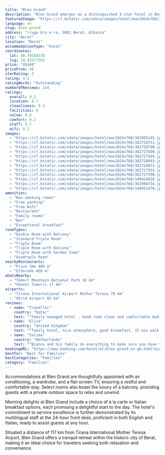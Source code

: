 ```yaml
---
title: "Blen Grand"
description: "Blen Grand emerges as a distinguished 3-star hotel in Berat, offering guests a blend of comfort and convenience with its array of amenities."
featuredImage: "https://cf.bstatic.com/xdata/images/hotel/max1024x768/363995245.jpg?k=d6cc1b772eccc0657a58c3aadb747d2d43d592ece1a147392336581845398e17&o=&hp=1"
language: en
slug: blen-grand
address: "rruga Ura e re, 5001 Berat, Albania"
city: "Berat"
location: "Berat"
accommodationType: "hotel"
coordinates:
  lat: 40.70558378
  lng: 19.93577555
price: "US$48"
priceFrom: 48
starRating: 3
rating: 9.2
ratingWords: "Outstanding"
numberOfReviews: 334
ratings:
  overall: 9.2
  location: 8.7
  cleanliness: 9.3
  facilities: 9
  value: 9.6
  comfort: 9.2
  staff: 9.7
  wifi: 9.2
images:
  - "https://cf.bstatic.com/xdata/images/hotel/max1024x768/363995245.jpg?k=d6cc1b772eccc0657a58c3aadb747d2d43d592ece1a147392336581845398e17&o=&hp=1"
  - "https://cf.bstatic.com/xdata/images/hotel/max1024x768/382728752.jpg?k=4d644c2ef0bca76681a49825dc896923ff9ab44d8ee148f14694d01bd45cf19e&o=&hp=1"
  - "https://cf.bstatic.com/xdata/images/hotel/max1024x768/382728790.jpg?k=52581f631fb4b7ebca5ddddd366b475f13629e28a23516eaf6407f408699cf10&o=&hp=1"
  - "https://cf.bstatic.com/xdata/images/hotel/max1024x768/382727590.jpg?k=a050e2ec1a36dd55baec92d88d4ca9712d68eeebda5da3974a9035441058873c&o=&hp=1"
  - "https://cf.bstatic.com/xdata/images/hotel/max1024x768/382727594.jpg?k=f8b98bbf9e9ab02b9c55e326e0842675107be02b7ad25ab0f8950dc75c655bad&o=&hp=1"
  - "https://cf.bstatic.com/xdata/images/hotel/max1024x768/382728843.jpg?k=b4c9aed2f5a582ef59ae60ab482ae9b2a4389a669cd1ca6dbdbec8bc6764b893&o=&hp=1"
  - "https://cf.bstatic.com/xdata/images/hotel/max1024x768/382728872.jpg?k=9c2d130f59ef25d7a9549b327f49adf28b48b89887ff40aae504e68c02ea09c5&o=&hp=1"
  - "https://cf.bstatic.com/xdata/images/hotel/max1024x768/382727592.jpg?k=a241be5bcd93c043ba19d47a1d456fa1b3aeb9c6187ec990d652a354b00db66d&o=&hp=1"
  - "https://cf.bstatic.com/xdata/images/hotel/max1024x768/382727598.jpg?k=e65582f2a00b562bc5637d93fdaf4696f1e09242d722cfe5b13c9e93ed76966d&o=&hp=1"
  - "https://cf.bstatic.com/xdata/images/hotel/max1024x768/149424910.jpg?k=1ffefeacf0a0a1332af83a4a9c39464f63e30b0afe3fc00ddabbd2d33c7cc57e&o=&hp=1"
  - "https://cf.bstatic.com/xdata/images/hotel/max1024x768/363994734.jpg?k=81a2d368a3563f010a35041f741b813567516bfe86054cdb107f823b0248987f&o=&hp=1"
  - "https://cf.bstatic.com/xdata/images/hotel/max1024x768/149451470.jpg?k=c39705f820042aa2d51a157cefa7551ca3526628393379fd1e005cfbfe0bd2c5&o=&hp=1"
amenities:
  - "Non-smoking rooms"
  - "Free parking"
  - "Free WiFi"
  - "Restaurant"
  - "Family rooms"
  - "Bar"
  - "Exceptional breakfast"
roomTypes:
  - "Double Room with Balcony"
  - "Standard Triple Room"
  - "Triple Room"
  - "Triple Room with Balcony"
  - "Triple Room with Garden View"
  - "Quadruple Room"
nearbyRestaurants:
  - "Pizza Ime 400 m"
  - "Eldorado 450 m"
whatsNearby:
  - "Tomorr Mountain National Park 10 km"
  - "Sheshi Tomorri 17 km"
airports:
  - "Tirana International Airport Mother Teresa 79 km"
  - "Ohrid Airport 85 km"
reviews:
  - name: "Traveller"
    country: "Qatar"
    text: "“Family managed hotel . Good room clean and comfortable bed . Hotel is surrounded by beautiful fruits trees . Every body was nice and very helpful . The husband gave us a ride to the bus station . The breakfast was amazing with delicious ...”"
  - name: "Eliza"
    country: "United Kingdom"
    text: "“family hotel, nice atmosphere, good breakfast, 15 min walk from the old town, affordable prices”"
  - name: "Salima"
    country: "Netherlands"
    text: "“Bianco and his family do everything to make sure you have the best stay, the service is the best. The breakfast is perfect and home made, we even had heart shaped watermelon. The beds are perfect, we slept like an a angel (and we are bad sleepers)...”"
bookingURL: "https://www.booking.com/hotel/al/blen-grand.en-gb.html?aid=8035640"
bestFor: "Best for Families"
bestCategories: "Families"
category: "Families"
---
```


Accommodations at Blen Grand are thoughtfully appointed with air conditioning, a wardrobe, and a flat-screen TV, ensuring a restful and comfortable stay. Select rooms also boast the luxury of a balcony, providing guests with a private outdoor space to relax and unwind.

Morning delights at Blen Grand include a choice of à la carte or Italian breakfast options, each promising a delightful start to the day. The hotel's commitment to service excellence is further demonstrated by its multilingual staff at the 24-hour front desk, proficient in both English and Italian, ready to assist guests at any hour.

Situated a distance of 117 km from Tirana International Mother Teresa Airport, Blen Grand offers a tranquil retreat within the historic city of Berat, making it an ideal choice for travelers seeking both relaxation and convenience.